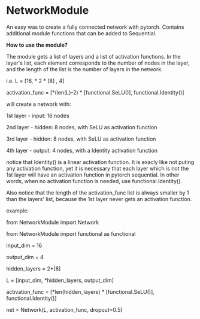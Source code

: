 # NetworkModule
An easy was to create a fully connected network with pytorch. Contains additional module functions that can be added to Sequential.

**How to use the module?**

The module gets a list of layers and a list of activation functions.
In the layer's list, each element corresponds to the number of nodes in the layer, and the length of the list is the number of layers in the network.

i.e. 
L = [16, * 2 * [8] , 4]

activation_func = [*(len(L)-2) * [functional.SeLU()], functional.Identity()]

will create a network with:

1st layer - input: 16 nodes

2nd layer - hidden: 8 nodes, with SeLU as activation function 

3rd layer - hidden: 8 nodes, with SeLU as activation function 

4th layer - output: 4 nodes, with a Identity activation function

notice that Identity() is a linear activation function. It is exacly like not puting any activation function, yet it is necessary that each layer which is not the 1st layer will have an activation function in pytorch sequential. In other words, when no activation function is needed, use functional.Identity().

Also notice that the length of the activation_func list is always smaller by 1 than the layers' list, because the 1st layer never gets an activation function.



example:


from NetworkModule import Network

from NetworkModule import functional as functional


input_dim = 16

output_dim = 4

hidden_layers = 2*[8]

L = [input_dim, *hidden_layers, output_dim]

activation_func = [*len(hidden_layers) * [functional.SeLU()], functional.Identity()]

net = Network(L, activation_func, dropout=0.5)
